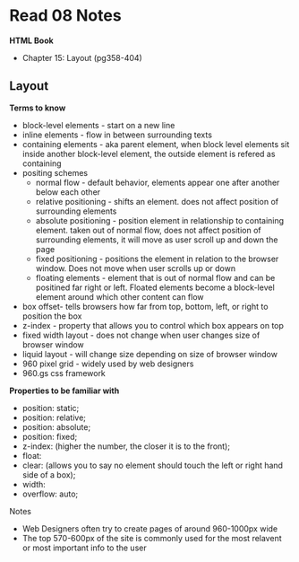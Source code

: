 # Read 08 Notes

**HTML Book**
- Chapter 15: Layout (pg358-404)


## Layout

**Terms to know**

- block-level elements - start on a new line
- inline elements - flow in between surrounding texts
- containing elements - aka parent element, when block level elements sit inside another block-level element, the outside element is refered as containing
- positing schemes
  - normal flow - default behavior, elements appear one after another below each other
  - relative positioning - shifts an element. does not affect position of surrounding elements
  - absolute positioning - position element in relationship to containing element. taken out of normal flow, does not affect position of surrounding elements, it will move as user scroll up and down the page
  - fixed positioning - positions the element in relation to the browser window. Does not move when user scrolls up or down
  - floating elements - element that is out of normal flow and can be positined far right or left. Floated elements become a block-level element around which other content can flow
- box offset- tells browsers how far from top, bottom, left, or right to position the box
- z-index - property that allows you to control which box appears on top
- fixed width layout - does not change when user changes size of browser window
- liquid layout - will change size depending on size of browser window
- 960 pixel grid - widely used by web designers
- 960.gs css framework

**Properties to be familiar with**

- position: static;
- position: relative;
- position: absolute;
- position: fixed;
- z-index: (higher the number, the closer it is to the front);
- float: 
- clear: (allows you to say no element should touch the left or right hand side of a box);
- width:
- overflow: auto;

Notes

- Web Designers often try to create pages of around 960-1000px wide
- The top 570-600px of the site is commonly used for the most relavent or most important info to the user

